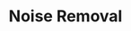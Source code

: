 ---
title: "Noise Removal"

categories: ['']

tags: ['Noise', 'Removal']

arwords: 'إزالة التشويشات'

arexps: []

enwords: ['Noise Removal']

enexps: []

arlexicons: 'ز'

enlexicons: 'N'

authors: ['Ruqayya Roshdy']

translators: ['']

citations: 'تطبيقات الذكاء الاصطناعي في خدمة اللغة العربية'

sources: 'مركز الملك عبدالله بن عبدالعزيز الدولي لخدمة اللغة العربية'

word: "true"

slug: ""
---